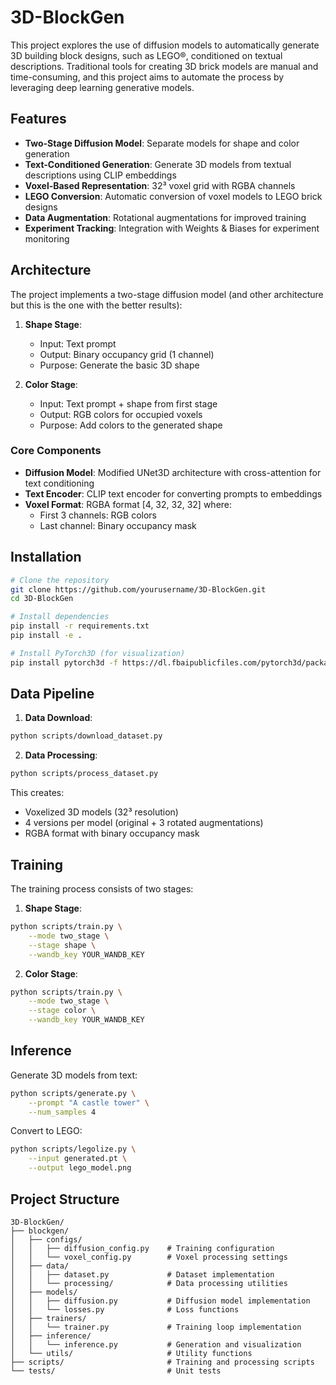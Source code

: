 # 3D-BlockGen

This project explores the use of diffusion models to automatically generate 3D building block designs, such as LEGO®️, conditioned on textual descriptions. Traditional tools for creating 3D brick models are manual and time-consuming, and this project aims to automate the process by leveraging deep learning generative models.

## Features

- **Two-Stage Diffusion Model**: Separate models for shape and color generation
- **Text-Conditioned Generation**: Generate 3D models from textual descriptions using CLIP embeddings
- **Voxel-Based Representation**: 32³ voxel grid with RGBA channels
- **LEGO Conversion**: Automatic conversion of voxel models to LEGO brick designs
- **Data Augmentation**: Rotational augmentations for improved training
- **Experiment Tracking**: Integration with Weights & Biases for experiment monitoring

## Architecture

The project implements a two-stage diffusion model (and other architecture but this is the one with the better results):

1. **Shape Stage**: 
   - Input: Text prompt
   - Output: Binary occupancy grid (1 channel)
   - Purpose: Generate the basic 3D shape

2. **Color Stage**:
   - Input: Text prompt + shape from first stage
   - Output: RGB colors for occupied voxels
   - Purpose: Add colors to the generated shape

### Core Components

- **Diffusion Model**: Modified UNet3D architecture with cross-attention for text conditioning
- **Text Encoder**: CLIP text encoder for converting prompts to embeddings
- **Voxel Format**: RGBA format [4, 32, 32, 32] where:
  - First 3 channels: RGB colors
  - Last channel: Binary occupancy mask

## Installation

```bash
# Clone the repository
git clone https://github.com/yourusername/3D-BlockGen.git
cd 3D-BlockGen

# Install dependencies
pip install -r requirements.txt
pip install -e .

# Install PyTorch3D (for visualization)
pip install pytorch3d -f https://dl.fbaipublicfiles.com/pytorch3d/packaging/wheels/py310_cu117_pyt201/download.html
```

## Data Pipeline

1. **Data Download**:
```bash
python scripts/download_dataset.py
```

2. **Data Processing**:
```bash
python scripts/process_dataset.py
```

This creates:
- Voxelized 3D models (32³ resolution)
- 4 versions per model (original + 3 rotated augmentations)
- RGBA format with binary occupancy mask

## Training

The training process consists of two stages:

1. **Shape Stage**:
```bash
python scripts/train.py \
    --mode two_stage \
    --stage shape \
    --wandb_key YOUR_WANDB_KEY
```

2. **Color Stage**:
```bash
python scripts/train.py \
    --mode two_stage \
    --stage color \
    --wandb_key YOUR_WANDB_KEY
```

## Inference

Generate 3D models from text:
```bash
python scripts/generate.py \
    --prompt "A castle tower" \
    --num_samples 4
```

Convert to LEGO:
```bash
python scripts/legolize.py \
    --input generated.pt \
    --output lego_model.png
```

## Project Structure

```
3D-BlockGen/
├── blockgen/
│   ├── configs/
│   │   ├── diffusion_config.py    # Training configuration
│   │   └── voxel_config.py        # Voxel processing settings
│   ├── data/
│   │   ├── dataset.py             # Dataset implementation
│   │   └── processing/            # Data processing utilities
│   ├── models/
│   │   ├── diffusion.py           # Diffusion model implementation
│   │   └── losses.py              # Loss functions
│   ├── trainers/
│   │   └── trainer.py             # Training loop implementation
│   ├── inference/
│   │   └── inference.py           # Generation and visualization
│   └── utils/                     # Utility functions
├── scripts/                       # Training and processing scripts
└── tests/                         # Unit tests
```
